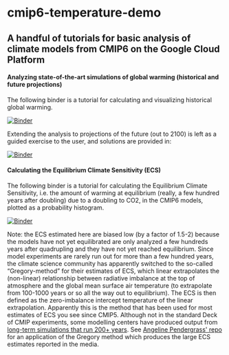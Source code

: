 # cmip6-temperature-demo

## A handful of tutorials for basic analysis of climate models from CMIP6 on the Google Cloud Platform

#### Analyzing state-of-the-art simulations of global warming (historical and future projections)

The following binder is a tutorial for calculating and visualizing historical global warming.

[![Binder](https://binder.pangeo.io/badge_logo.svg)](https://binder.pangeo.io/v2/gh/hdrake/cmip6-temperature-demo/master?filepath=notebooks%2F00_calculate_simulated_global_warming.ipynb)

Extending the analysis to projections of the future (out to 2100) is left as a guided exercise to the user, and solutions are provided in:

[![Binder](https://binder.pangeo.io/badge_logo.svg)](https://binder.pangeo.io/v2/gh/hdrake/cmip6-temperature-demo/master?filepath=notebooks%2F00s_solution_SSP_exercise.ipynb)


#### Calculating the Equilibrium Climate Sensitivity (ECS)

The following binder is a tutorial for calculating the Equilibrium Climate Sensitivity, i.e. the amount of warming at equilibrium (really, a few hundred years after doubling) due to a doubling to CO2, in the CMIP6 models, plotted as a probability histogram.

[![Binder](https://binder.pangeo.io/badge_logo.svg)](https://binder.pangeo.io/v2/gh/hdrake/cmip6-temperature-demo/master?filepath=notebooks%2F01_calculate_ECS.ipynb)

Note: the ECS estimated here are biased low (by a factor of 1.5-2) because the models have not yet equilibrated are only analyzed a few hundreds years after quadrupling and they have not yet reached equilibrium. Since model experiments are rarely run out for more than a few hundred years, the climate science community has apparently switched to the so-called “Gregory-method” for their estimates of ECS, which linear extrapolates the (non-linear) relationship between radiative imbalance at the top of atmosphere and the global mean surface air temperature (to extrapolate from 100-1000 years or so all the way out to equilibrium). The ECS is then defined as the zero-imbalance intercept temperature of the linear extrapolation. Apparently this is the method that has been used for most estimates of ECS you see since CMIP5. Although not in the standard Deck of CMIP experiments, some modelling centers have produced output from [long-term simulations that run 200+ years](http://www.longrunmip.org/). See [Angeline Pendergrass' repo](https://github.com/apendergrass/cmip6-ecs) for an application of the Gregory method which produces the large ECS estimates reported in the media.
